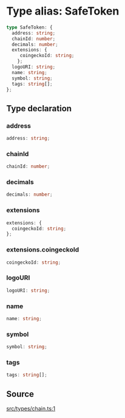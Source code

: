 # Type alias: SafeToken

```ts
type SafeToken: {
  address: string;
  chainId: number;
  decimals: number;
  extensions: {
     coingeckoId: string;
    };
  logoURI: string;
  name: string;
  symbol: string;
  tags: string[];
};
```

## Type declaration

### address

```ts
address: string;
```

### chainId

```ts
chainId: number;
```

### decimals

```ts
decimals: number;
```

### extensions

```ts
extensions: {
  coingeckoId: string;
};
```

### extensions.coingeckoId

```ts
coingeckoId: string;
```

### logoURI

```ts
logoURI: string;
```

### name

```ts
name: string;
```

### symbol

```ts
symbol: string;
```

### tags

```ts
tags: string[];
```

## Source

[src/types/chain.ts:1](https://github.com/torque-labs/torque-ts-sdk/blob/c95828d99ae8c726ef550803d1dbba9bc4dfc9f3/src/types/chain.ts#L1)

